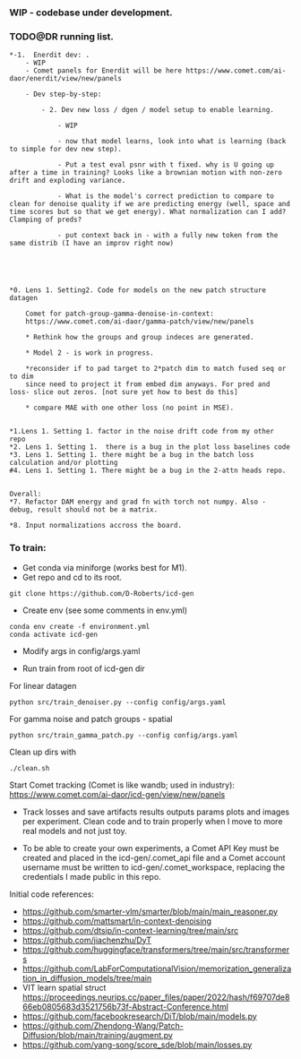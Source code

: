 ### WIP - codebase under development.

### TODO@DR running list.

    *-1.  Enerdit dev: . 
        - WIP
        - Comet panels for Enerdit will be here https://www.comet.com/ai-daor/enerdit/view/new/panels

        - Dev step-by-step:
           
            - 2. Dev new loss / dgen / model setup to enable learning.
            
                - WIP 
        
                - now that model learns, look into what is learning (back to simple for dev new step). 
                
                - Put a test eval psnr with t fixed. why is U going up after a time in training? Looks like a brownian motion with non-zero drift and exploding variance. 
                
                - What is the model's correct prediction to compare to clean for denoise quality if we are predicting energy (well, space and time scores but so that we get energy). What normalization can I add? Clamping of preds?

                - put context back in - with a fully new token from the same distrib (I have an improv right now)


    


    *0. Lens 1. Setting2. Code for models on the new patch structure datagen

        Comet for patch-group-gamma-denoise-in-context:
        https://www.comet.com/ai-daor/gamma-patch/view/new/panels

        * Rethink how the groups and group indeces are generated.

        * Model 2 - is work in progress.

        *reconsider if to pad target to 2*patch dim to match fused seq or to dim
        since need to project it from embed dim anyways. For pred and loss- slice out zeros. [not sure yet how to best do this]

        * compare MAE with one other loss (no point in MSE). 
        

    *1.Lens 1. Setting 1. factor in the noise drift code from my other repo 
    *2. Lens 1. Setting 1.  there is a bug in the plot loss baselines code 
    *3. Lens 1. Setting 1. there might be a bug in the batch loss calculation and/or plotting 
    #4. Lens 1. Setting 1. There might be a bug in the 2-attn heads repo.


    Overall:
    *7. Refactor DAM energy and grad fn with torch not numpy. Also - debug, result should not be a matrix. 
    
    *8. Input normalizations accross the board.


### To train:

* Get conda via miniforge (works best for M1).
* Get repo and cd to its root.

```
git clone https://github.com/D-Roberts/icd-gen
```

* Create env (see some comments in env.yml)
```
conda env create -f environment.yml
conda activate icd-gen
```
* Modify args in config/args.yaml 

* Run train from root of icd-gen dir

For linear datagen
```
python src/train_denoiser.py --config config/args.yaml
```
For gamma noise and patch groups - spatial

```
python src/train_gamma_patch.py --config config/args.yaml
```

Clean up dirs with 
```
./clean.sh
```


Start Comet tracking (Comet is like wandb; used in industry):
https://www.comet.com/ai-daor/icd-gen/view/new/panels

* Track losses and save artifacts results outputs params plots and images per experiment. Clean code and to train properly when I move to more real models and not just toy.

* To be able to create your own experiments, a Comet API Key must be created and placed in the icd-gen/.comet_api file and a Comet account username must be written to icd-gen/.comet_workspace, replacing the credentials I made public in this repo.


Initial code references:
* https://github.com/smarter-vlm/smarter/blob/main/main_reasoner.py
* https://github.com/mattsmart/in-context-denoising
* https://github.com/dtsip/in-context-learning/tree/main/src
* https://github.com/jiachenzhu/DyT
* https://github.com/huggingface/transformers/tree/main/src/transformers
* https://github.com/LabForComputationalVision/memorization_generalization_in_diffusion_models/tree/main
* VIT learn spatial struct https://proceedings.neurips.cc/paper_files/paper/2022/hash/f69707de866eb0805683d3521756b73f-Abstract-Conference.html
* https://github.com/facebookresearch/DiT/blob/main/models.py
* https://github.com/Zhendong-Wang/Patch-Diffusion/blob/main/training/augment.py
* https://github.com/yang-song/score_sde/blob/main/losses.py
